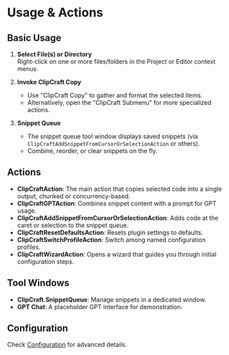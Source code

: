 # Usage & Actions

## Basic Usage
1. **Select File(s) or Directory**  
   Right-click on one or more files/folders in the Project or Editor context menus.

2. **Invoke ClipCraft Copy**
    - Use "ClipCraft Copy" to gather and format the selected items.
    - Alternatively, open the "ClipCraft Submenu" for more specialized actions.

3. **Snippet Queue**
    - The snippet queue tool window displays saved snippets (via `ClipCraftAddSnippetFromCursorOrSelectionAction` or others).
    - Combine, reorder, or clear snippets on the fly.

## Actions
- **ClipCraftAction**: The main action that copies selected code into a single output, chunked or concurrency-based.
- **ClipCraftGPTAction**: Combines snippet content with a prompt for GPT usage.
- **ClipCraftAddSnippetFromCursorOrSelectionAction**: Adds code at the caret or selection to the snippet queue.
- **ClipCraftResetDefaultsAction**: Resets plugin settings to defaults.
- **ClipCraftSwitchProfileAction**: Switch among named configuration profiles.
- **ClipCraftWizardAction**: Opens a wizard that guides you through initial configuration steps.

## Tool Windows
- **ClipCraft.SnippetQueue**: Manage snippets in a dedicated window.
- **GPT Chat**: A placeholder GPT interface for demonstration.

## Configuration
Check [Configuration](./Configuration.md) for advanced details.
